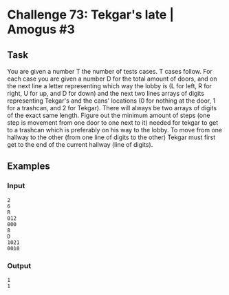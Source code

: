 # Challenge 73: Tekgar's late | Amogus #3

## Task
You are given a number T the number of tests cases. T cases follow. For each case you are given a number D for the total amount of doors, and on the next line a letter representing which way the lobby is (L for left, R for right, U for up, and D for down) and the next two lines arrays of digits representing Tekgar's and the cans' locations (0 for nothing at the door, 1 for a trashcan, and 2 for Tekgar). There will always be two arrays of digits of the exact same length. Figure out the minimum amount of steps (one step is movement from one door to one next to it) needed for tekgar to get to a trashcan which is preferably on his way to the lobby. To move from one hallway to the other (from one line of digits to the other) Tekgar must first get to the end of the current hallway (line of digits).

## Examples
### Input
```
2
6
R
012
000
8
D
1021
0010
```

### Output
```
1
1
```